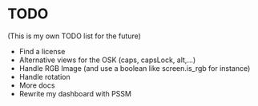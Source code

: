 # TODO
(This is my own TODO list for the future)


- Find a license
- Alternative views for the OSK (caps, capsLock, alt,...) 
- Handle RGB Image (and use a boolean like screen.is_rgb for instance)
- Handle rotation
- More docs
- Rewrite my dashboard with PSSM
